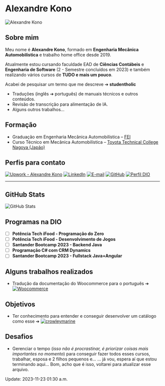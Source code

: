 # Alexandre Kono
![Alexandre Kono](https://scontent.fsjp7-1.fna.fbcdn.net/v/t31.18172-1/19800602_1754114494617100_6767581507800124514_o.jpg?stp=dst-jpg_p200x200&_nc_cat=108&ccb=1-7&_nc_sid=2b6aad&_nc_eui2=AeEduGWWCCC91vDIoENrE_eNqVdRBwFEcZypV1EHAURxnC5Dd-RoffxeyuLy77g9RZxdTkGX1nwbP1ZEr8koaoMW&_nc_ohc=Us42vjiZgZsAX8WRBEg&_nc_ht=scontent.fsjp7-1.fna&oh=00_AfAHeGbkpjmse1375H20oR9NgcQrx1neswt9JZ8XFu04Ng&oe=65861318) 

## Sobre mim
Meu nome é **Alexandre Kono**, formado em **Engenharia Mecânica Automobilística** e trabalho home office desde 2019.

Atualmente estou cursando faculdade EAD de **Ciências Contábeis** e **Engenharia de Software** (2 - Semestre concluídos em 2023) e também realizando vários cursos de **TUDO e mais um pouco**.

Acabei de pesquisar um termo que me descreve ➔  **studentholic**
- Traduções (inglês ➔ português) de manuais técnicos e outros conteúdos.
- Revisão de transcrição para alimentação de IA.
- Alguns outros trabalhos...

## Formação
- Graduação em Engenharia Mecânica Automobilística – [FEI](https://portal.fei.edu.br/)
- Curso Técnico em Mecânica Automobilística – [Toyota Technical College Nagoya (Japão)](https://ssl.toyota-tcn.ac.jp/)

## Perfis para contato
[![Upwork - Alexandre Kono](https://img.shields.io/badge/UpWork-6FDA44?flat&logo=Upwork&logoColor=white)](https://www.upwork.com/freelancers/~01ed30f8d89e595e75)  [![LinkedIn](https://img.shields.io/badge/LinkedIn-000?styleflat&logo=linkedin&logoColor=0E76A8)](https://www.linkedin.com/in/alexandre-kono)  [![E-mail](https://img.shields.io/badge/-Email-000?style=flat&logo=microsoft-outlook&logoColor=007BFF)](mailto:alexandre_kono@hotmail.com)  [![GitHub](https://img.shields.io/badge/GitHub-100000?style=flat&logo=github&logoColor=white)](https://github.com/Alexandre-Kono)  [![Perfil DIO](https://img.shields.io/badge/-Meu%20Perfil%20na%20DIO-6d25e8?style=flat)](https://www.dio.me/users/alexandre_kono)

---
## GitHub Stats
![GitHub Stats](https://github-readme-stats.vercel.app/api?username=Alexandre-Kono&theme=transparent&bg_color=000&border_color=30A3DC&show_icons=true&icon_color=30A3DC&title_color=E94D5F&text_color=FFF)

## Programas na DIO
- [ ]  **Potência Tech iFood - Programação do Zero**
- [ ]  **Potência Tech iFood - Desenvolvimento de Jogos**
- [ ]  **Santander Bootcamp 2023 - Backend Java**
- [ ]  **Programação C# com CRM Dynamics**
- [ ]  **Santander Bootcamp 2023 - Fullstack Java+Angular**

## Alguns trabalhos realizados
- Tradução da documentação do Woocommerce para o português ➔ [![Woocommerce](https://img.shields.io/badge/Woocommerce-purple?style=flat&logo=crowleymarine&logoColor=0E76A8)](https://woo.com/documentation/documentacao-em-portugues/)

## Objetivos
- Ter conhecimento para entender e conseguir desenvolver um catálogo como esse ➔ [![crowleymarine](https://img.shields.io/badge/crowley_marine-gray?style=flat&logo=crowleymarine&logoColor=0E76A8)](https://www.crowleymarine.com/yamaha/oem-parts/outboard/2014/f60lhb/power-trim-tilt-assy-1)

## Desafios
- Gerenciar o tempo (*isso não é procrastinar, é priorizar coisas mais importantes no momento*) para conseguir fazer todos esses cursos, trabalhar, esposa e 2 filhos pequenos e... ... já vou, espera aí que estou terminando aqui... Bom, acho que é isso, voltarei para atualizar esse arquivo.

Update: 2023-11-23 01:30 a.m.
